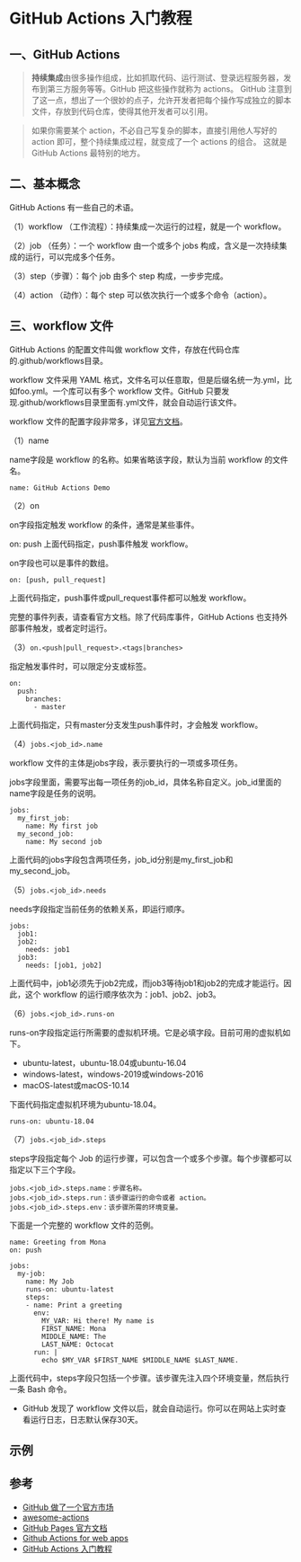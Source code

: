 
# GitHub Actions 入门教程

## 一、GitHub Actions

>**持续集成**由很多操作组成，比如抓取代码、运行测试、登录远程服务器，发布到第三方服务等等。GitHub 把这些操作就称为 actions。
GitHub 注意到了这一点，想出了一个很妙的点子，允许开发者把每个操作写成独立的脚本文件，存放到代码仓库，使得其他开发者可以引用。

>如果你需要某个 action，不必自己写复杂的脚本，直接引用他人写好的 action 即可，整个持续集成过程，就变成了一个 actions 的组合。
这就是 GitHub Actions 最特别的地方。

## 二、基本概念
GitHub Actions 有一些自己的术语。

（1）workflow （工作流程）：持续集成一次运行的过程，就是一个 workflow。

（2）job （任务）：一个 workflow 由一个或多个 jobs 构成，含义是一次持续集成的运行，可以完成多个任务。

（3）step（步骤）：每个 job 由多个 step 构成，一步步完成。

（4）action （动作）：每个 step 可以依次执行一个或多个命令（action）。

## 三、workflow 文件
GitHub Actions 的配置文件叫做 workflow 文件，存放在代码仓库的.github/workflows目录。

workflow 文件采用 YAML 格式，文件名可以任意取，但是后缀名统一为.yml，比如foo.yml。一个库可以有多个 workflow 文件。GitHub 只要发现.github/workflows目录里面有.yml文件，就会自动运行该文件。

workflow 文件的配置字段非常多，详见[官方文档](https://help.github.com/en/articles/workflow-syntax-for-github-actions)。

（1）name

name字段是 workflow 的名称。如果省略该字段，默认为当前 workflow 的文件名。

```
name: GitHub Actions Demo
```

（2）on

on字段指定触发 workflow 的条件，通常是某些事件。


on: push
上面代码指定，push事件触发 workflow。

on字段也可以是事件的数组。

```
on: [push, pull_request]
```

上面代码指定，push事件或pull_request事件都可以触发 workflow。

完整的事件列表，请查看官方文档。除了代码库事件，GitHub Actions 也支持外部事件触发，或者定时运行。

（3）`on.<push|pull_request>.<tags|branches>`

指定触发事件时，可以限定分支或标签。

```
on:
  push:
    branches:    
      - master
```

上面代码指定，只有master分支发生push事件时，才会触发 workflow。

（4）`jobs.<job_id>.name`

workflow 文件的主体是jobs字段，表示要执行的一项或多项任务。

jobs字段里面，需要写出每一项任务的job_id，具体名称自定义。job_id里面的name字段是任务的说明。

```
jobs:
  my_first_job:
    name: My first job
  my_second_job:
    name: My second job
```

上面代码的jobs字段包含两项任务，job_id分别是my_first_job和my_second_job。

（5）`jobs.<job_id>.needs`

needs字段指定当前任务的依赖关系，即运行顺序。

```
jobs:
  job1:
  job2:
    needs: job1
  job3:
    needs: [job1, job2]
```

上面代码中，job1必须先于job2完成，而job3等待job1和job2的完成才能运行。因此，这个 workflow 的运行顺序依次为：job1、job2、job3。

（6）`jobs.<job_id>.runs-on`

runs-on字段指定运行所需要的虚拟机环境。它是必填字段。目前可用的虚拟机如下。

- ubuntu-latest，ubuntu-18.04或ubuntu-16.04
- windows-latest，windows-2019或windows-2016
- macOS-latest或macOS-10.14

下面代码指定虚拟机环境为ubuntu-18.04。

```
runs-on: ubuntu-18.04
```

（7）`jobs.<job_id>.steps`

steps字段指定每个 Job 的运行步骤，可以包含一个或多个步骤。每个步骤都可以指定以下三个字段。

```
jobs.<job_id>.steps.name：步骤名称。
jobs.<job_id>.steps.run：该步骤运行的命令或者 action。
jobs.<job_id>.steps.env：该步骤所需的环境变量。

```
下面是一个完整的 workflow 文件的范例。

```
name: Greeting from Mona
on: push

jobs:
  my-job:
    name: My Job
    runs-on: ubuntu-latest
    steps:
    - name: Print a greeting
      env:
        MY_VAR: Hi there! My name is
        FIRST_NAME: Mona
        MIDDLE_NAME: The
        LAST_NAME: Octocat
      run: |
        echo $MY_VAR $FIRST_NAME $MIDDLE_NAME $LAST_NAME.
```
上面代码中，steps字段只包括一个步骤。该步骤先注入四个环境变量，然后执行一条 Bash 命令。

- GitHub 发现了 workflow 文件以后，就会自动运行。你可以在网站上实时查看运行日志，日志默认保存30天。

## 示例

>

## 参考
- [GitHub 做了一个官方市场](https://github.com/marketplace?type=actions)
- [awesome-actions](https://github.com/sdras/awesome-actions)
- [GitHub Pages 官方文档](https://help.github.com/en/categories/automating-your-workflow-with-github-actions)
- [Github Actions for web apps](https://lukeboyle.com/blog-posts/2019/08/github-actions-for-web-apps/)
- [GitHub Actions 入门教程](http://www.ruanyifeng.com/blog/2019/09/getting-started-with-github-actions.html)
